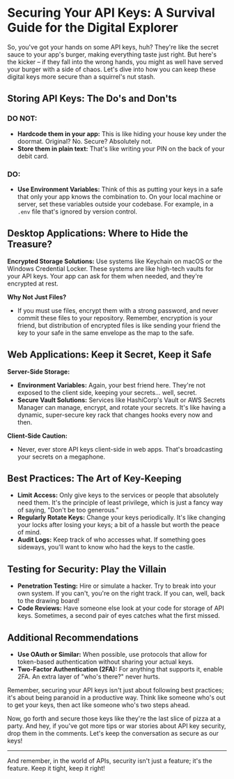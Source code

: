 # Securing Your API Keys: A Survival Guide for the Digital Explorer

So, you've got your hands on some API keys, huh? They're like the secret sauce to your app's burger, making everything taste just right. But here's the kicker – if they fall into the wrong hands, you might as well have served your burger with a side of chaos. Let's dive into how you can keep these digital keys more secure than a squirrel's nut stash.

## Storing API Keys: The Do's and Don'ts

### **DO NOT:**
- **Hardcode them in your app:** This is like hiding your house key under the doormat. Original? No. Secure? Absolutely not.
- **Store them in plain text:** That's like writing your PIN on the back of your debit card.

### **DO:**
- **Use Environment Variables:** Think of this as putting your keys in a safe that only your app knows the combination to. On your local machine or server, set these variables outside your codebase. For example, in a `.env` file that's ignored by version control.

## Desktop Applications: Where to Hide the Treasure?

**Encrypted Storage Solutions:** Use systems like Keychain on macOS or the Windows Credential Locker. These systems are like high-tech vaults for your API keys. Your app can ask for them when needed, and they're encrypted at rest.

**Why Not Just Files?**
- If you must use files, encrypt them with a strong password, and never commit these files to your repository. Remember, encryption is your friend, but distribution of encrypted files is like sending your friend the key to your safe in the same envelope as the map to the safe.

## Web Applications: Keep it Secret, Keep it Safe

**Server-Side Storage:**
- **Environment Variables:** Again, your best friend here. They're not exposed to the client side, keeping your secrets... well, secret.
- **Secure Vault Solutions:** Services like HashiCorp's Vault or AWS Secrets Manager can manage, encrypt, and rotate your secrets. It's like having a dynamic, super-secure key rack that changes hooks every now and then.

**Client-Side Caution:**
- Never, ever store API keys client-side in web apps. That's broadcasting your secrets on a megaphone.

## Best Practices: The Art of Key-Keeping

- **Limit Access:** Only give keys to the services or people that absolutely need them. It's the principle of least privilege, which is just a fancy way of saying, "Don't be too generous."
- **Regularly Rotate Keys:** Change your keys periodically. It's like changing your locks after losing your keys; a bit of a hassle but worth the peace of mind.
- **Audit Logs:** Keep track of who accesses what. If something goes sideways, you'll want to know who had the keys to the castle.

## Testing for Security: Play the Villain

- **Penetration Testing:** Hire or simulate a hacker. Try to break into your own system. If you can't, you're on the right track. If you can, well, back to the drawing board!
- **Code Reviews:** Have someone else look at your code for storage of API keys. Sometimes, a second pair of eyes catches what the first missed.

## Additional Recommendations

- **Use OAuth or Similar:** When possible, use protocols that allow for token-based authentication without sharing your actual keys.
- **Two-Factor Authentication (2FA):** For anything that supports it, enable 2FA. An extra layer of "who's there?" never hurts.

Remember, securing your API keys isn't just about following best practices; it's about being paranoid in a productive way. Think like someone who's out to get your keys, then act like someone who's two steps ahead.

Now, go forth and secure those keys like they're the last slice of pizza at a party. And hey, if you've got more tips or war stories about API key security, drop them in the comments. Let's keep the conversation as secure as our keys!

---

And remember, in the world of APIs, security isn't just a feature; it's the feature. Keep it tight, keep it right!